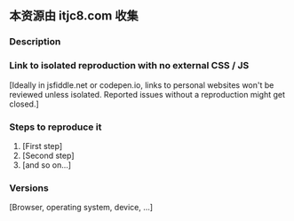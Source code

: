 ## 本资源由 itjc8.com 收集
### Description

### Link to isolated reproduction with no external CSS / JS
[Ideally in jsfiddle.net or codepen.io, links to personal websites won't be reviewed unless isolated. Reported issues without a reproduction might get closed.]

### Steps to reproduce it
1. [First step]
2. [Second step]
3. [and so on...]

### Versions 
[Browser, operating system, device, ...]
